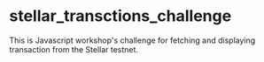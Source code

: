 # stellar_transctions_challenge
This is Javascript workshop's challenge for fetching and displaying transaction from the Stellar testnet.
